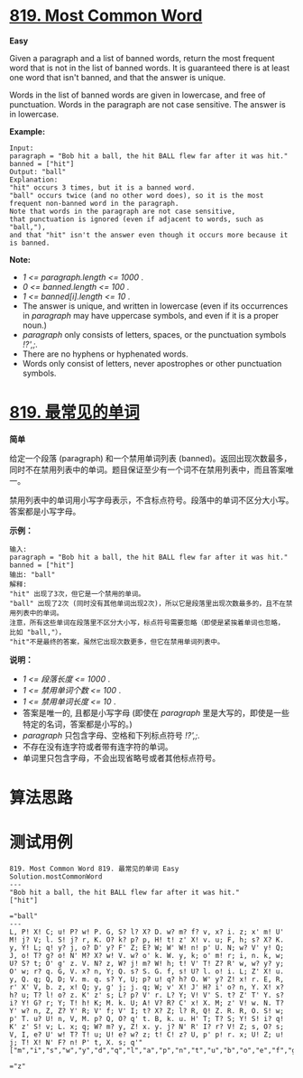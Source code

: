# [819. Most Common Word][enTitle]

**Easy**

Given a paragraph and a list of banned words, return the most frequent word that is not in the list of banned words. It is guaranteed there is at least one word that isn't banned, and that the answer is unique.

Words in the list of banned words are given in lowercase, and free of punctuation. Words in the paragraph are not case sensitive. The answer is in lowercase.



**Example:** 

```
Input: 
paragraph = "Bob hit a ball, the hit BALL flew far after it was hit."
banned = ["hit"]
Output: "ball"
Explanation: 
"hit" occurs 3 times, but it is a banned word.
"ball" occurs twice (and no other word does), so it is the most frequent non-banned word in the paragraph. 
Note that words in the paragraph are not case sensitive,
that punctuation is ignored (even if adjacent to words, such as "ball,"), 
and that "hit" isn't the answer even though it occurs more because it is banned.

```



**Note:** 

-  *1 <= paragraph.length <= 1000* . 
-  *0 <= banned.length <= 100* . 
-  *1 <= banned[i].length <= 10* . 
- The answer is unique, and written in lowercase (even if its occurrences in  *paragraph*  may have uppercase symbols, and even if it is a proper noun.) 
-  *paragraph*  only consists of letters, spaces, or the punctuation symbols  *!?',;.*  
- There are no hyphens or hyphenated words. 
- Words only consist of letters, never apostrophes or other punctuation symbols.
# [819. 最常见的单词][cnTitle]

**简单**

给定一个段落 (paragraph) 和一个禁用单词列表 (banned)。返回出现次数最多，同时不在禁用列表中的单词。题目保证至少有一个词不在禁用列表中，而且答案唯一。

禁用列表中的单词用小写字母表示，不含标点符号。段落中的单词不区分大小写。答案都是小写字母。



**示例：** 

```
输入: 
paragraph = "Bob hit a ball, the hit BALL flew far after it was hit."
banned = ["hit"]
输出: "ball"
解释: 
"hit" 出现了3次，但它是一个禁用的单词。
"ball" 出现了2次 (同时没有其他单词出现2次)，所以它是段落里出现次数最多的，且不在禁用列表中的单词。 
注意，所有这些单词在段落里不区分大小写，标点符号需要忽略（即使是紧挨着单词也忽略， 比如 "ball,"）， 
"hit"不是最终的答案，虽然它出现次数更多，但它在禁用单词列表中。

```



**说明：** 

-  *1 <= 段落长度 <= 1000* . 
-  *1 <= 禁用单词个数 <= 100* . 
-  *1 <= 禁用单词长度 <= 10* . 
- 答案是唯一的, 且都是小写字母 (即使在  *paragraph*  里是大写的，即使是一些特定的名词，答案都是小写的。) 
-  *paragraph*  只包含字母、空格和下列标点符号 *!?',;.*  
- 不存在没有连字符或者带有连字符的单词。 
- 单词里只包含字母，不会出现省略号或者其他标点符号。


# 算法思路

# 测试用例
```
819. Most Common Word 819. 最常见的单词 Easy
Solution.mostCommonWord
---
"Bob hit a ball, the hit BALL flew far after it was hit."
["hit"]

="ball"
---
L, P! X! C; u! P? w! P. G, S? l? X? D. w? m? f? v, x? i. z; x' m! U' M! j? V; l. S! j? r, K. O? k? p? p, H! t! z' X! v. u; F, h; s? X? K. y, Y! L; q! y? j, o? D' y? F' Z; E? W; W' W! n! p' U. N; w? V' y! Q; J, o! T? g? o! N' M? X? w! V. w? o' k. W. y, k; o' m! r; i, n. k, w; U? S? t; O' g' z. V. N? z, W? j! m? W! h; t! V' T! Z? R' w, w? y? y; O' w; r? q. G, V. x? n, Y; Q. s? S. G. f, s! U? l. o! i. L; Z' X! u. y, Q. q; Q, D; V. m. q. s? Y, U; p? u! q? h? O. W' y? Z! x! r. E, R, r' X' V, b. z, x! Q; y, g' j; j. q; W; v' X! J' H? i' o? n, Y. X! x? h? u; T? l! o? z. K' z' s; L? p? V' r. L? Y; V! V' S. t? Z' T' Y. s? i? Y! G? r; Y; T! h! K; M. k. U; A! V? R? C' x! X. M; z' V! w. N. T? Y' w? n, Z, Z? Y' R; V' f; V' I; t? X? Z; l? R, Q! Z. R. R, O. S! w; p' T. u? U! n, V, M. p? Q, O? q' t. B, k. u. H' T; T? S; Y! S! i? q! K' z' S! v; L. x; q; W? m? y, Z! x. y. j? N' R' I? r? V! Z; s, O? s; V, I, e? U' w! T? T! u; U! e? w? z; t! C! z? U, p' p! r. x; U! Z; u! j; T! X! N' F? n! P' t, X. s; q'"
["m","i","s","w","y","d","q","l","a","p","n","t","u","b","o","e","f","g","c","x"]

="z"
```

[enTitle]: https://leetcode.com/problems/most-common-word/
[cnTitle]: https://leetcode-cn.com/problems/most-common-word/

